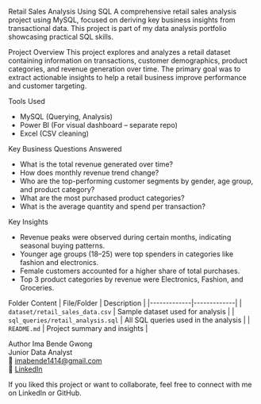 Retail Sales Analysis Using SQL
A comprehensive retail sales analysis project using MySQL, focused on deriving key business insights from transactional data. This project is part of my data analysis portfolio showcasing practical SQL skills.

Project Overview
This project explores and analyzes a retail dataset containing information on transactions, customer demographics, product categories, and revenue generation over time. The primary goal was to extract actionable insights to help a retail business improve performance and customer targeting.

 Tools Used
- MySQL (Querying, Analysis)
- Power BI (For visual dashboard – separate repo)
- Excel (CSV cleaning)

Key Business Questions Answered
- What is the total revenue generated over time?
- How does monthly revenue trend change?
- Who are the top-performing customer segments by gender, age group, 
  and product category?
- What are the most purchased product categories?
- What is the average quantity and spend per transaction?

Key Insights
- Revenue peaks were observed during certain months, indicating seasonal      buying patterns.
- Younger age groups (18–25) were top spenders in categories like             fashion and electronics.
- Female customers accounted for a higher share of total purchases.
- Top 3 product categories by revenue were Electronics, Fashion, and   
  Groceries.

Folder Content
| File/Folder | Description |
|-------------|-------------|
| `dataset/retail_sales_data.csv` | Sample dataset used for analysis |
| `sql_queries/retail_analysis.sql` | All SQL queries used in the analysis |
| `README.md` | Project summary and insights |

Author
Ima Bende Gwong  
Junior Data Analyst  
📧 imabende1414@gmail.com  
🔗 [LinkedIn](https://www.linkedin.com/in/ima-bende-g1414)  

If you liked this project or want to collaborate, feel free to connect with me on LinkedIn or GitHub.
